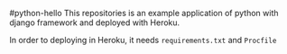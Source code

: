 #python-hello
This repositories is an example application of python with django framework and deployed with Heroku.

In order to deploying in Heroku, it needs `requirements.txt` and `Procfile`